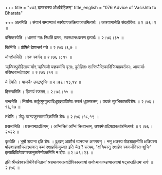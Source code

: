 +++
title = "०७६ दशरथस्य और्ध्वदेहिकम्"
title_english = "076 Advice of Vasishta to Bharata"

+++
अलमिति । संयानं सम्यग्यातं स्वर्गप्रापकक्रियाजातमित्यर्थः । कारयामासेति संग्रहोक्तिः  ॥  २।७६।२  ॥   

  

वसिष्ठस्येति । धारणां गतः स्थितिं प्राप्तः, स्वस्थान्तःकरण इत्यर्थः  ॥  २।७६।३५  ॥   

  

किमिति । प्रोषिते देशान्तरं गते  ॥  २।७६।६,७  ॥   

  

योगक्षेममिति । स्वः स्वर्गम्  ॥  २।७६।८११  ॥   

  

ऋत्विक्पुरोहिताचार्यान् ऋत्विजौ यज्ञकर्मणि वृताः, पुरोहिताः शान्तिपौष्टिकादिक्रियाप्रवर्तकाः, आचार्याः वसिष्ठवामदेवादयः  ॥  २।७६।१२  ॥   

  

ये त्विति । याजकैः उपद्रष्टृभिः  ॥  २।७६।१३,१४  ॥   

  

हिरण्यमिति । हिरण्यं रजतम्  ॥  २।७६।१५  ॥   

  

चन्दनेति । निर्यासः कर्पूरगुग्गुल्वादिधूपद्रव्यविशेषः सरलं धूपसरलम् । पद्मकं सुरभिकाष्ठविशेषः  ॥  २।७६।१६,१७ ॥   

  

तथेति । जेपुः ऋग्यजुस्सामादिकमिति शेषः  ॥  २।७६।१८,१९  ॥   

  

प्रसव्यमिति । प्रसव्यमप्रदक्षिणम् । अग्निचितं अग्निं चितवन्तम्, अश्वमेधादियज्ञकर्तारमित्यर्थः  ॥  २।७६।२०२२  ॥   

  

कृत्वेति । भूमौ शयाना इति शेषः । दुःखम् आशौचं व्यनयन्त अगमयन् । ननु क्षत्रस्य षोडशाहानीति क्षत्रियस्य षोडशाहाशौचसद्भावात् कथं दशाहमित्युच्यत इति चेत् ? सत्यम्, "क्षत्रियस्तु दशाहेन स्वकर्मनिरतः शुचिः" इत्यादिविशेषशास्त्रानुसारेणोक्तमिति न दोषः  ॥  २।७६।२३  ॥   

  

इति श्रीमहेश्वरतीर्थविरचितायां श्ररामायणतत्त्वदीपिकाख्यायां अयोध्याकाण्डव्याख्यायां षट्सप्ततितमः सर्गः  ॥  २।७६  ॥   

  

  

